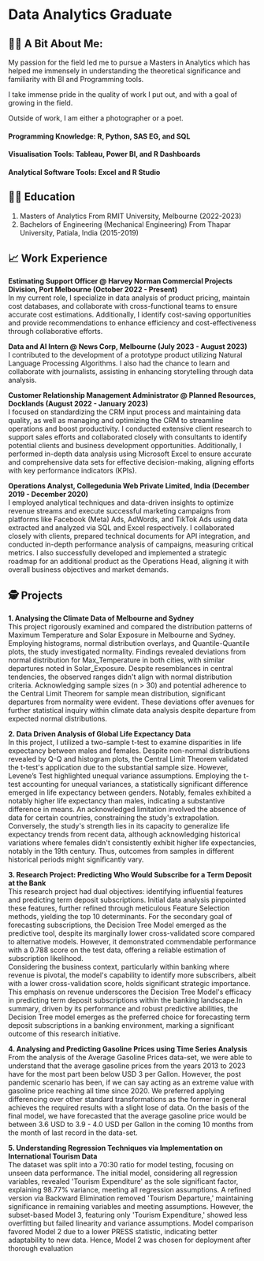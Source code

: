 # Data Analytics Graduate 

## 👨‍💻 A Bit About Me:
My passion for the field led me to pursue a Masters in Analytics which has helped me immensely in understanding the theoretical significance and familiarity with BI and Programming tools. 

I take immense pride in the quality of work I put out, and with a goal of growing in the field.  

Outside of work, I am either a photographer or a poet.

#### Programming Knowledge: R, Python, SAS EG, and SQL
#### Visualisation Tools: Tableau, Power BI, and R Dashboards 
#### Analytical Software Tools: Excel and R Studio

## 👨‍🎓 Education 
1. Masters of Analytics From RMIT University, Melbourne (2022-2023)
2. Bachelors of Engineering (Mechanical Engineering) From Thapar University, Patiala, India (2015-2019)

## 📈 Work Experience
**Estimating Support Officer @ Harvey Norman Commercial Projects Division, Port Melbourne (October 2022 - Present)**
<br>
In my current role, I specialize in data analysis of product pricing, maintain cost databases, and collaborate with cross-functional teams to ensure accurate cost estimations. Additionally, I identify cost-saving opportunities and provide recommendations to enhance efficiency and cost-effectiveness through collaborative efforts.

**Data and AI Intern @ News Corp, Melbourne (July 2023 - August 2023)**
<br>
I contributed to the development of a prototype product utilizing Natural Language Processing Algorithms. I also had the chance to learn and collaborate with journalists, assisting in enhancing storytelling through data analysis.

**Customer Relationship Management Administrator @ Planned Resources, Docklands (August 2022 - January 2023)**
<br>
I focused on standardizing the CRM input process and maintaining data quality, as well as managing and optimizing the CRM to streamline operations and boost productivity. I conducted extensive client research to support sales efforts and collaborated closely with consultants to identify potential clients and business development opportunities. Additionally, I performed in-depth data analysis using Microsoft Excel to ensure accurate and comprehensive data sets for effective decision-making, aligning efforts with key performance indicators (KPIs).

**Operations Analyst, Collegedunia Web Private Limited, India (December 2019 - December 2020)**
<br>
I employed analytical techniques and data-driven insights to optimize revenue streams and execute successful marketing campaigns from platforms like Facebook (Meta) Ads, AdWords, and TikTok Ads using data extracted and analyzed via SQL and Excel respectively. I collaborated closely with clients, prepared technical documents for API integration, and conducted in-depth performance analysis of campaigns, measuring critical metrics. I also successfully developed and implemented a strategic roadmap for an additional product as the Operations Head, aligning it with overall business objectives and market demands.

## 🕵️ Projects
**1. Analysing the Climate Data of Melbourne and Sydney**
<br> 
This project rigorously examined and compared the distribution patterns of Maximum Temperature and Solar Exposure in Melbourne and Sydney. Employing histograms, normal distribution overlays, and Quantile-Quantile plots, the study investigated normality. Findings revealed deviations from normal distribution for Max_Temperature in both cities, with similar departures noted in Solar_Exposure. Despite resemblances in central tendencies, the observed ranges didn't align with normal distribution criteria. Acknowledging sample sizes (n > 30) and potential adherence to the Central Limit Theorem for sample mean distribution, significant departures from normality were evident. These deviations offer avenues for further statistical inquiry within climate data analysis despite departure from expected normal distributions.

**2. Data Driven Analysis of Global Life Expectancy Data**
<br> 
In this project, I  utilized a two-sample t-test to examine disparities in life expectancy between males and females. Despite non-normal distributions revealed by Q-Q and histogram plots, the Central Limit Theorem validated the t-test's application due to the substantial sample size. However, Levene’s Test highlighted unequal variance assumptions. Employing the t-test accounting for unequal variances, a statistically significant difference emerged in life expectancy between genders. Notably, females exhibited a notably higher life expectancy than males, indicating a substantive difference in means. An acknowledged limitation involved the absence of data for certain countries, constraining the study's extrapolation. Conversely, the study's strength lies in its capacity to generalize life expectancy trends from recent data, although acknowledging historical variations where females didn't consistently exhibit higher life expectancies, notably in the 19th century. Thus, outcomes from samples in different historical periods might significantly vary.

**3. Research Project: Predicting Who Would Subscribe for a Term Deposit at the Bank**
<br>
This research project had dual objectives: identifying influential features and predicting term deposit subscriptions. Initial data analysis pinpointed these features, further refined through meticulous Feature Selection methods, yielding the top 10 determinants. For the secondary goal of forecasting subscriptions, the Decision Tree Model emerged as the predictive tool, despite its marginally lower cross-validated score compared to alternative models. However, it demonstrated commendable performance with a 0.788 score on the test data, offering a reliable estimation of subscription likelihood.
<br>
Considering the business context, particularly within banking where revenue is pivotal, the model's capability to identify more subscribers, albeit with a lower cross-validation score, holds significant strategic importance. This emphasis on revenue underscores the Decision Tree Model's efficacy in predicting term deposit subscriptions within the banking landscape.In summary, driven by its performance and robust predictive abilities, the Decision Tree model emerges as the preferred choice for forecasting term deposit subscriptions in a banking environment, marking a significant outcome of this research initiative.

**4. Analysing and Predicting Gasoline Prices using Time Series Analysis**
<br> 
From the analysis of the Average Gasoline Prices data-set, we were able to understand that the average gasoline prices from the years 2013 to 2023 have for the most part been below USD 3 per Gallon. However, the post pandemic scenario has been, if we can say acting as an extreme value with gasoline price reaching all time since 2020. We preferred applying differencing over other standard transformations as the former in general achieves the required results with a slight lose of data. On the basis of the final model, we have forecasted that the average gasoline price would be between 3.6 USD to 3.9 - 4.0 USD per Gallon in the coming 10 months from the month of last record in the data-set.

**5. Understanding Regression Techniques via Implementation on International Tourism Data**
<br> 
The dataset was split into a 70:30 ratio for model testing, focusing on unseen data performance. The initial model, considering all regression variables, revealed 'Tourism Expenditure' as the sole significant factor, explaining 98.77% variance, meeting all regression assumptions. A refined version via Backward Elimination removed 'Tourism Departure,' maintaining significance in remaining variables and meeting assumptions. However, the subset-based Model 3, featuring only 'Tourism Expenditure,' showed less overfitting but failed linearity and variance assumptions. Model comparison favored Model 2 due to a lower PRESS statistic, indicating better adaptability to new data. Hence, Model 2 was chosen for deployment after thorough evaluation
